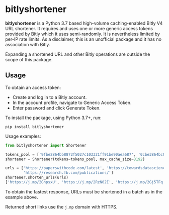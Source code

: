 # bitlyshortener
**bitlyshortener** is a Python 3.7 based high-volume caching-enabled Bitly V4 URL shortener.
It requires and uses one or more generic access tokens provided by Bitly which it uses semi-randomly.
It is nevertheless limited by per-IP rate limits.
As a disclaimer, this is an unofficial package and it has no association with Bitly.

Expanding a shortened URL and other Bitly operations are outside the scope of this package.

## Usage
To obtain an access token:
* Create and log in to a Bitly account.
* In the account profile, navigate to Generic Access Token.
* Enter password and click Generate Token.

To install the package, using Python 3.7+, run:

    pip install bitlyshortener

Usage examples:
```python
from bitlyshortener import Shortener

tokens_pool = ['9fbe2864bb8872f5027c103321ff91be90aea687', '0cbe3864bc8872f5027c103321ff91be30aea787']
shortener = Shortener(tokens=tokens_pool, max_cache_size=8192)

urls = ['https://paperswithcode.com/latest', 'https://towardsdatascience.com/machine-learning/home',
        'https://research.fb.com/publications/']
shortener.shorten_urls(urls)
['https://j.mp/2GhpsxU', 'https://j.mp/2RzN02I', 'https://j.mp/2Gj5TFq']
```

To obtain the fastest response, URLs must be shortened in a batch as in the example above.

Returned short links use the `j.mp` domain with HTTPS.

